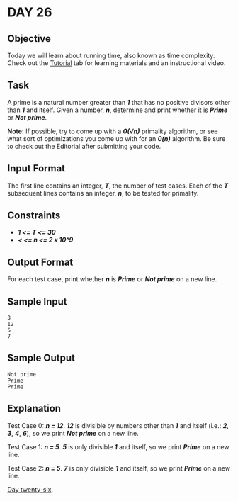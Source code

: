 # DAY 26
## Objective
Today we will learn about running time, also known as time complexity. Check out the 
[Tutorial](https://www.hackerrank.com/challenges/30-running-time-and-complexity/tutorial) tab for learning materials and
an instructional video.

## Task
A prime is a natural number greater than _**1**_ that has no positive divisors other than _**1**_ and itself. Given a 
number, _**n**_, determine and print whether it is _**Prime**_ or _**Not prime**_.

**Note:** If possible, try to come up with a _**0(√n)**_ primality algorithm, or see what sort of optimizations you come
up with for an _**0(n)**_ algorithm. Be sure to check out the Editorial after submitting your code.

## Input Format

The first line contains an integer, _**T**_, the number of test cases.
Each of the _**T**_ subsequent lines contains an integer, _**n**_, to be tested for primality.

## Constraints
- _**1 <= T <= 30**_
- _**< <= n <= 2 x 10^9**_

## Output Format

For each test case, print whether _**n**_ is _**Prime**_ or _**Not prime**_ on a new line.

## Sample Input
````
3
12
5
7
````

## Sample Output
````
Not prime
Prime
Prime
````

## Explanation

Test Case 0: _**n = 12**_.
_**12**_ is divisible by numbers other than _**1**_ and itself (i.e.: _**2**_, _**3**_, _**4**_, _**6**_), so we print
_**Not prime**_ on a new line.

Test Case 1: _**n = 5**_.
_**5**_ is only divisible _**1**_ and itself, so we print _**Prime**_ on a new line.

Test Case 2: _**n = 5**_.
_**7**_ is only divisible _**1**_ and itself, so we print _**Prime**_ on a new line.

[Day twenty-six](https://www.hackerrank.com/challenges/30-running-time-and-complexity/problem?isFullScreen=true).
